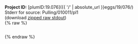 **Project ID:** [plumID:19.076]({{ '/' | absolute_url }}eggs/19/076/)  
Stderr for source:  Pulling/010011/pl1   
(download [zipped raw stdout](pl1.plumed.stdout.txt.zip))  
{% raw %}
<pre>
</pre>
{% endraw %}
